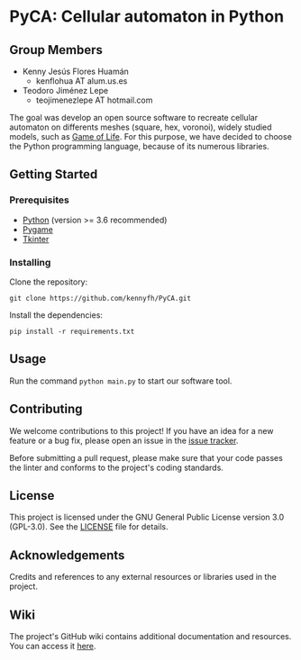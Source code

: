 # PyCA: Cellular automaton in Python

## Group Members
* Kenny Jesús Flores Huamán
  * kenflohua AT alum.us.es
* Teodoro Jiménez Lepe
  * teojimenezlepe AT hotmail.com

The goal was develop an open source software to recreate cellular automaton on differents meshes  (square, hex, voronoi), widely studied models, such as [Game of Life](https://web.stanford.edu/class/sts145/Library/life.pdf). For this purpose, we have decided to choose the Python programming language, because of its numerous libraries.

## Getting Started

### Prerequisites

- [Python](https://www.python.org/) (version >= 3.6 recommended) <!-- F-strings https://peps.python.org/pep-0498/ -->
- [Pygame](https://www.pygame.org/)
- [Tkinter](https://docs.python.org/3/library/tkinter.html)

### Installing

Clone the repository:

```
git clone https://github.com/kennyfh/PyCA.git
```

Install the dependencies:

```
pip install -r requirements.txt

``` 


## Usage

Run the command `python main.py` to start our software tool.

## Contributing

We welcome contributions to this project! If you have an idea for a new feature or a bug fix, please open an issue in the [issue tracker](https://github.com/kennyfh/PyCA/issues).

Before submitting a pull request, please make sure that your code passes the linter and conforms to the project's coding standards.

## License

This project is licensed under the GNU General Public License version 3.0 (GPL-3.0). See the [LICENSE](LICENSE) file for details.

## Acknowledgements

Credits and references to any external resources or libraries used in the project.

## Wiki

The project's GitHub wiki contains additional documentation and resources. You can access it [here](https://github.com/USERNAME/REPO/wiki).
